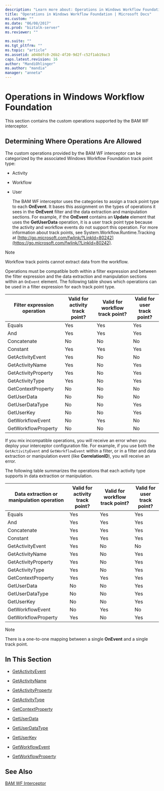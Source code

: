```yaml
---
description: "Learn more about: Operations in Windows Workflow Foundation"
title: "Operations in Windows Workflow Foundation | Microsoft Docs"
ms.custom: ""
ms.date: "06/08/2017"
ms.prod: "biztalk-server"
ms.reviewer: ""

ms.suite: ""
ms.tgt_pltfrm: ""
ms.topic: "article"
ms.assetid: a048dfc0-26b2-4f20-9d2f-c52f1ab19ac3
caps.latest.revision: 16
author: "MandiOhlinger"
ms.author: "mandia"
manager: "anneta"
---
```

# Operations in Windows Workflow Foundation
This section contains the custom operations supported by the BAM WF interceptor.

## Determining Where Operations Are Allowed
 The custom operations provided by the BAM WF interceptor can be categorized by the associated Windows Workflow Foundation track point type:

- Activity

- Workflow

- User

  The BAM WF interceptor uses the categories to assign a track point type to each **OnEvent**. It bases this assignment on the types of operations it sees in the **OnEvent** filter and the data extraction and manipulation sections. For example, if the **OnEvent** contains an **Update** element that uses the **GetUserData** operation, it is a user track point type because the activity and workflow events do not support this operation. For more information about track points, see System.Workflow.Runtime.Tracking at [http://go.microsoft.com/fwlink/?LinkId=80242](https://go.microsoft.com/fwlink/?LinkId=80242).

> [!NOTE]
>  Workflow track points cannot extract data from the workflow.

 Operations must be compatible both within a filter expression and between the filter expression and the data extraction and manipulation sections within an `OnEvent` element. The following table shows which operations can be used in a filter expression for each track point type.

|Filter expression operation|Valid for activity track point?|Valid for workflow track point?|Valid for user track point?|
|---------------------------------|-------------------------------------|-------------------------------------|---------------------------------|
|Equals|Yes|Yes|Yes|
|And|Yes|Yes|Yes|
|Concatenate|No|No|No|
|Constant|Yes|Yes|Yes|
|GetActivityEvent|Yes|No|No|
|GetActivityName|Yes|No|Yes|
|GetActivityProperty|Yes|No|Yes|
|GetActivityType|Yes|No|Yes|
|GetContextProperty|No|No|No|
|GetUserData|No|No|No|
|GetUserDataType|No|No|Yes|
|GetUserKey|No|No|Yes|
|GetWorkflowEvent|No|Yes|No|
|GetWorkflowProperty|No|No|No|

 If you mix incompatible operations, you will receive an error when you deploy your interceptor configuration file. For example, if you use both the `GetActivityEvent` and `GetWorkflowEvent` within a filter, or in a filter and data extraction or manipulation event (like **CorrelationID**), you will receive an error.

 The following table summarizes the operations that each activity type supports in data extraction or manipulation.

|Data extraction or manipulation operation|Valid for activity track point?|Valid for workflow track point?|Valid for user track point?|
|-----------------------------------------------|-------------------------------------|-------------------------------------|---------------------------------|
|Equals|Yes|Yes|Yes|
|And|Yes|Yes|Yes|
|Concatenate|Yes|Yes|Yes|
|Constant|Yes|Yes|Yes|
|GetActivityEvent|Yes|No|No|
|GetActivityName|Yes|No|Yes|
|GetActivityProperty|Yes|No|Yes|
|GetActivityType|Yes|No|Yes|
|GetContextProperty|Yes|Yes|Yes|
|GetUserData|No|No|Yes|
|GetUserDataType|No|No|Yes|
|GetUserKey|No|No|Yes|
|GetWorkflowEvent|No|Yes|No|
|GetWorkflowProperty|Yes|No|Yes|

> [!NOTE]
>  There is a one-to-one mapping between a single **OnEvent** and a single track point.

## In This Section

-   [GetActivityEvent](../core/getactivityevent.md)

-   [GetActivityName](../core/getactivityname.md)

-   [GetActivityProperty](../core/getactivityproperty.md)

-   [GetActivityType](../core/getactivitytype.md)

-   [GetContextProperty](../core/getcontextproperty2.md)

-   [GetUserData](../core/getuserdata.md)

-   [GetUserDataType](../core/getuserdatatype.md)

-   [GetUserKey](../core/getuserkey.md)

-   [GetWorkflowEvent](../core/getworkflowevent.md)

-   [GetWorkflowProperty](../core/getworkflowproperty.md)

## See Also
 [BAM WF Interceptor](../core/bam-wf-interceptor.md)
